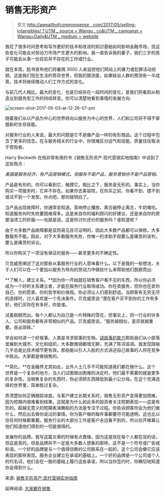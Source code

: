 # 销售无形资产

> 原文:[http://awealthofcommonsense . com/2017/05/selling-intangibles/？UTM _ source = Wanqu . co&UTM _ campaign = Wanqu+Daily&UTM _ medium = website](http://awealthofcommonsense.com/2017/05/selling-intangibles/?utm_source=wanqu.co&utm_campaign=Wanqu+Daily&utm_medium=website)



我花了很多时间思考和写作更好的技术和改进的知识基础如何影响金融市场，但这些变化可能会对劳动力市场产生更大的影响。我一直告诉我的妻子，我们三岁的孩子可能会从事一份目前并不存在的工作或行业。

就在本周，脸书宣布他们将雇佣 3000 人来监控他们网站上的暴力或犯罪活动视频。这是我们现在生活的奇异世界，但我的猜测是，如果硅谷人群的预测有一半成真，技术将继续推动人们工作方式的变化。

与前几代人相比，最大的变化，也是已经存在一段时间的变化，是我们将看到从制造业到服务型工作的持续转变。你可以清楚地看到事情的发展方向:

![screen-shot-2017-05-03-at-12-26-07-pm](../Images/2f041954e50475bb4628203dce122810.png)

随着我们从以产品为中心的世界转向以服务为中心的世界，人们和公司将不得不掌握新的生存技能。

对服务行业的人来说，最大的问题是它不是像产品一样的有形商品。这个过程中包含了更多的信念。在与服务相关的行业中，你很难区分运气和技能，质量往往取决于旁观者。

Harry Beckwith 在他非常有用的书《销售无形资产:现代营销实地指南》中谈到了这些观点 :

*美国是服务经济，有产品营销模式。但服务不是产品，服务营销也不是产品营销。*

产品是有形的。你可以看到它，触摸它。相比之下，服务是无形的。事实上，当你购买一项服务时，它并不存在。如果你去美容院，在你买之前，你看不到、摸不到或试不到一个发型。你点吧。那你就明白了。

当产品出现故障时，你通常会知道。音响停止播放，离合器停止离合，牛奶难吃。知道服务何时失败要困难得多。这是来自你的福利顾问的好建议，还是来自你的房屋油漆工的好画——也就是说，这是你讨价还价的服务吗？谁知道呢？

由于大多数产品故障都是显而易见且可证明的，因此大多数产品都可以保修。大多数服务不能。因此，对于大多数服务失败，你唯一的求助手段要么是痛苦的谈判，要么是痛苦的诉讼。

所以你购买了一项没有保证的服务——甚至更多的不确定性。

贝克威思阐述了这对那些从事服务行业的人意味着什么。以下是我的一些想法，关于人们可以在一个更加以服务为导向的劳动力中做些什么来帮助他们脱颖而出:

**了解人，建立关系。**因为你一开始就在销售客户看不见的东西，所以你必须成为一个好的关系建立者，才能在服务行业取得成功。你在卖服务，但你也在卖你自己、你的愿景、你的哲学和价值观。你必须让人们感到舒适。当顾客有无穷无尽的选择时，讨人喜欢是一个先决条件。贝克威思说:“潜在客户买不到你的工作有多好。他们买你在有多好，你是谁。

试着脱颖而出。每个人都认为自己是一片特殊的雪花，但事实上，同一行业的许多人、公司和服务都有非常相似的产品。贝克威思说，“服务越相似，差异就越重要。突出琐碎。”

学会如何讲一个好故事。人类是寻求叙事的生物。[讲故事的能力](https://awealthofcommonsense.com/2016/02/the-importance-of-story-telling-ability/)帮助我们从小部落发展到大城市、文化和组织。大多数推销都很无聊，充满了陈词滥调。我发现隐喻几乎总是比技术细节更有效。那些能以引人入胜的方式讲述自己故事的人将在竞争中胜出。大家都是做销售的。

**简化。**在金融界尤其如此，业外人士几乎不可能知道我们都在做什么。这个世界是一个复杂的地方，当人们试图做出困难的决定时，他们最不需要的就是更多的复杂性。当销售复杂的东西时，你必须把东西降低到最小公分母。在这个充满选择的世界里，简单胜过复杂。

弄清楚如何正确跟踪进度。与客户建立长期关系时，销售无形资产变得更加困难，因为短期内很难看到结果。这就是为什么如此多的投资者关注短期表现——这是有形的。超越无意义的短期表演舞蹈的方法是专注于过程。你告诉顾客你会为他们做什么，然后出去做你说过的事情。你为客户做的每件事都要尽可能透明，这也比以往任何时候都重要。服务行业的大部分工作是客户永远看不到的，所以拉开帷幕让他们知道他们得到的一切是值得的。

发展你的品牌。我写这篇文章的时候有点畏缩，因为这是现在每个人都在说的话，但这是真的。但是品牌并不一定是大多数人想象的那样。这不是一个符号或广告或标语。一个好的品牌是与一个值得信赖的公司联系在一起的，这个公司会像它应该表现的那样表现。服务企业建立在承诺的基础上。一个好的品牌是一个公司或个人的代名词，他们会在一致的基础上履行这些承诺，所以当你签约时，你确切地知道你会得到什么。

来源:
[销售无形资产:现代营销实地指南](https://www.amazon.com/gp/product/0446672319/ref=as_li_tl?ie=UTF8&camp=1789&creative=9325&creativeASIN=0446672319&linkCode=as2&tag=aweaofcomsen-20&linkId=f176d2e55dcac2c2fdab8e556e65bfea)

延伸阅读:
[大家都在销售](https://awealthofcommonsense.com/2016/12/everyone-is-in-sales/)

 